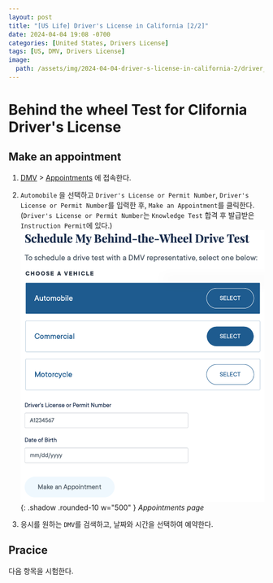 ```yaml
---
layout: post
title: "[US Life] Driver's License in California [2/2]"
date: 2024-04-04 19:08 -0700
categories: [United States, Drivers License]
tags: [US, DMV, Drivers License]
image:
  path: /assets/img/2024-04-04-driver-s-license-in-california-2/driver_license.png
---
```


# Behind the wheel Test for Clifornia Driver's License

## Make an appointment

1. [DMV][dmv] > [Appointments][dmv-appointments] 에 접속한다.

2. `Automobile` 을 선택하고 `Driver's License or Permit Number`, `Driver's License or Permit Number`를 입력한 후, `Make an Appointment`를 클릭한다. (`Driver's License or Permit Number`는 `Knowledge Test` 합격 후 발급받은 `Instruction Permit`에 있다.)
   ![Desktop View](/assets/img/2024-04-04-driver-s-license-in-california-2/appointments.png){: .shadow .rounded-10 w="500" }
   _Appointments page_

3. 응시를 원하는 `DMV`를 검색하고, 날짜와 시간을 선택하여 예약한다.

## Pracice

다음 항목을 시험한다.

[dmv]: https://www.dmv.ca.gov/portal/
[dmv-appointments]: https://www.dmv.ca.gov/portal/appointments/select-appointment-type
